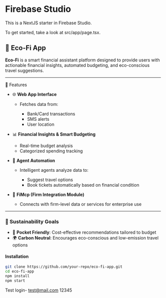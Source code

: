 # Firebase Studio

This is a NextJS starter in Firebase Studio.

To get started, take a look at src/app/page.tsx.



## 📘 Eco-Fi App

**Eco-Fi** is a smart financial assistant platform designed to provide users with actionable financial insights, automated budgeting, and eco-conscious travel suggestions.

---
🔧 Features

* 🌐 **Web App Interface**

  * Fetches data from:

    * Bank/Card transactions
    * SMS alerts
    * User location
* 📊 **Financial Insights & Smart Budgeting**

  * Real-time budget analysis
  * Categorized spending tracking
* 🤖 **Agent Automation**

  * Intelligent agents analyze data to:

    * Suggest travel options
    * Book tickets automatically based on financial condition
* 🏢 **FiMcp (Firm Integration Module)**

  * Connects with firm-level data or services for enterprise use

---

### 🌿 Sustainability Goals

* 💸 **Pocket Friendly**: Cost-effective recommendations tailored to budget
* 🌍 **Carbon Neutral**: Encourages eco-conscious and low-emission travel options



#### Installation

```bash
git clone https://github.com/your-repo/eco-fi-app.git
cd eco-fi-app
npm install
npm start
```

Test login-
test@mail.com
12345

